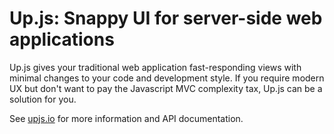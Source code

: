# Up.js: Snappy UI for server-side web applications

Up.js gives your traditional web application fast-responding views with minimal changes to your code and development style. If you require modern UX but don't want to pay the Javascript MVC complexity tax, Up.js can be a solution for you.

See [upjs.io](http://upjs.io) for more information and API documentation.
